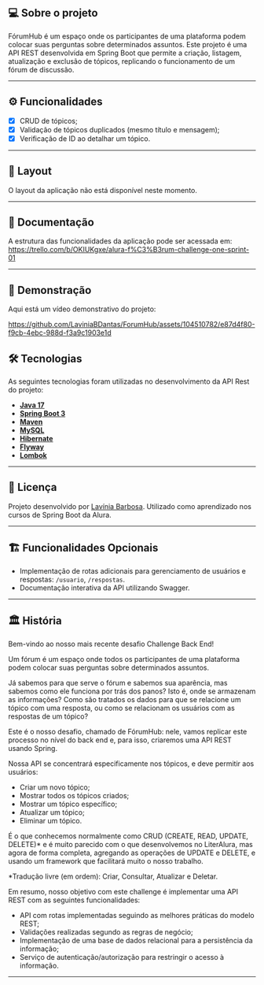 ## 💻 Sobre o projeto

FórumHub é um espaço onde os participantes de uma plataforma podem colocar suas perguntas sobre determinados assuntos. Este projeto é uma API REST desenvolvida em Spring Boot que permite a criação, listagem, atualização e exclusão de tópicos, replicando o funcionamento de um fórum de discussão.

---

## ⚙️ Funcionalidades

- [x] CRUD de tópicos;
- [x] Validação de tópicos duplicados (mesmo título e mensagem);
- [x] Verificação de ID ao detalhar um tópico.

---

## 🎨 Layout

O layout da aplicação não está disponível neste momento.

---

## 📄 Documentação

A estrutura das funcionalidades da aplicação pode ser acessada em: https://trello.com/b/OKIUKgxe/alura-f%C3%B3rum-challenge-one-sprint-01

---
## 🎥 Demonstração

Aqui está um vídeo demonstrativo do projeto:

https://github.com/LaviniaBDantas/ForumHub/assets/104510782/e87d4f80-f9cb-4ebc-988d-f3a9c1903e1d


## 🛠 Tecnologias

As seguintes tecnologias foram utilizadas no desenvolvimento da API Rest do projeto:

- **[Java 17](https://www.oracle.com/java)**
- **[Spring Boot 3](https://spring.io/projects/spring-boot)**
- **[Maven](https://maven.apache.org)**
- **[MySQL](https://www.mysql.com)**
- **[Hibernate](https://hibernate.org)**
- **[Flyway](https://flywaydb.org)**
- **[Lombok](https://projectlombok.org)**

---

## 📝 Licença

Projeto desenvolvido por [Lavínia Barbosa](https://github.com/LaviniaBDantas). Utilizado como aprendizado nos cursos de Spring Boot da Alura.

---

## 🏗️ Funcionalidades Opcionais

- Implementação de rotas adicionais para gerenciamento de usuários e respostas: `/usuario`, `/respostas`.
- Documentação interativa da API utilizando Swagger.

---

## 🏛️ História

Bem-vindo ao nosso mais recente desafio Challenge Back End!

Um fórum é um espaço onde todos os participantes de uma plataforma podem colocar suas perguntas sobre determinados assuntos.

Já sabemos para que serve o fórum e sabemos sua aparência, mas sabemos como ele funciona por trás dos panos? Isto é, onde se armazenam as informações? Como são tratados os dados para que se relacione um tópico com uma resposta, ou como se relacionam os usuários com as respostas de um tópico?

Este é o nosso desafio, chamado de FórumHub: nele, vamos replicar este processo no nível do back end e, para isso, criaremos uma API REST usando Spring.

Nossa API se concentrará especificamente nos tópicos, e deve permitir aos usuários:

- Criar um novo tópico;
- Mostrar todos os tópicos criados;
- Mostrar um tópico específico;
- Atualizar um tópico;
- Eliminar um tópico.

É o que conhecemos normalmente como CRUD (CREATE, READ, UPDATE, DELETE)* e é muito parecido com o que desenvolvemos no LiterAlura, mas agora de forma completa, agregando as operações de UPDATE e DELETE, e usando um framework que facilitará muito o nosso trabalho.

*Tradução livre (em ordem): Criar, Consultar, Atualizar e Deletar.

Em resumo, nosso objetivo com este challenge é implementar uma API REST com as seguintes funcionalidades:

- API com rotas implementadas seguindo as melhores práticas do modelo REST;
- Validações realizadas segundo as regras de negócio;
- Implementação de uma base de dados relacional para a persistência da informação;
- Serviço de autenticação/autorização para restringir o acesso à informação.

---
